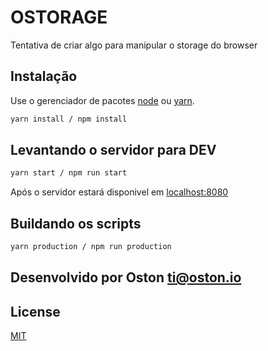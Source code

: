 # OSTORAGE

Tentativa de criar algo para manipular o storage do browser


## Instalação

Use o gerenciador de pacotes [node](https://nodejs.org/en/) ou [yarn](https://yarnpkg.com/).

```bash
yarn install / npm install
```

## Levantando o servidor para DEV

```bash
yarn start / npm run start
```
Após o servidor estará disponivel em [localhost:8080](http://localhost:8080/)

## Buildando os scripts

```bash
yarn production / npm run production
```

## Desenvolvido por Oston <ti@oston.io>


## License
[MIT](https://choosealicense.com/licenses/mit/)
